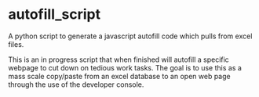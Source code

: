# autofill_script
A python script to generate a javascript autofill code which pulls from excel files. 

This is an in progress script that when finished will autofill a specific webpage to cut down on tedious work tasks. 
The goal is to use this as a mass scale copy/paste from an excel database to an open web page through the use of the developer console. 
